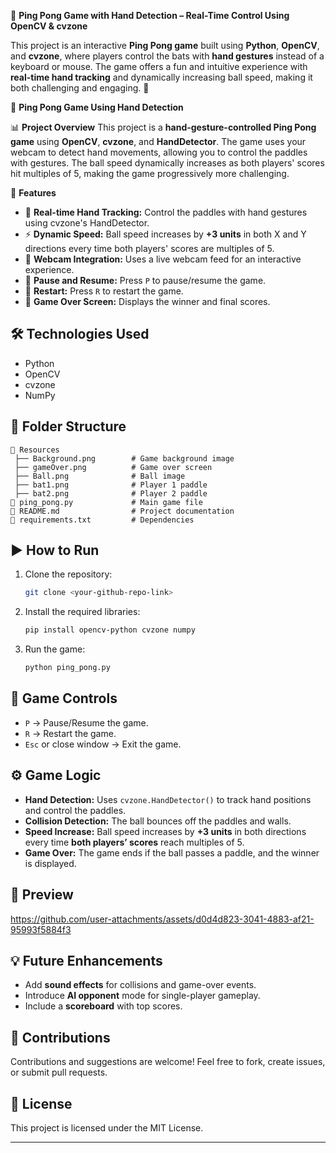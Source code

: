 🚀 **Ping Pong Game with Hand Detection – Real-Time Control Using OpenCV & cvzone**

This project is an interactive **Ping Pong game** built using **Python**, **OpenCV**, and **cvzone**, where players control the bats with **hand gestures** instead of a keyboard or mouse. The game offers a fun and intuitive experience with **real-time hand tracking** and dynamically increasing ball speed, making it both challenging and engaging. 🎯



🏓 **Ping Pong Game Using Hand Detection**

📊 **Project Overview**
This project is a **hand-gesture-controlled Ping Pong game** using **OpenCV**, **cvzone**, and **HandDetector**. The game uses your webcam to detect hand movements, allowing you to control the paddles with gestures. The ball speed dynamically increases as both players' scores hit multiples of 5, making the game progressively more challenging.

🚀 **Features**
- 🎯 **Real-time Hand Tracking:** Control the paddles with hand gestures using cvzone's HandDetector.
- ⚡ **Dynamic Speed:** Ball speed increases by **+3 units** in both X and Y directions every time both players' scores are multiples of 5.
- 🎥 **Webcam Integration:** Uses a live webcam feed for an interactive experience.
- 🛑 **Pause and Resume:** Press `P` to pause/resume the game.
- 🔄 **Restart:** Press `R` to restart the game.
- 🎉 **Game Over Screen:** Displays the winner and final scores.

## 🛠️ **Technologies Used**
- Python
- OpenCV
- cvzone
- NumPy

## 📁 **Folder Structure**
```
📂 Resources
 ├── Background.png        # Game background image
 ├── gameOver.png          # Game over screen
 ├── Ball.png              # Ball image
 ├── bat1.png              # Player 1 paddle
 ├── bat2.png              # Player 2 paddle
📄 ping_pong.py             # Main game file
📄 README.md                # Project documentation
📄 requirements.txt         # Dependencies
```

## ▶️ **How to Run**
1. Clone the repository:
   ```bash
   git clone <your-github-repo-link>
   ```

2. Install the required libraries:
   ```bash
   pip install opencv-python cvzone numpy
   ```

3. Run the game:
   ```bash
   python ping_pong.py
   ```

## 🎯 **Game Controls**
- `P` → Pause/Resume the game.
- `R` → Restart the game.
- `Esc` or close window → Exit the game.

## ⚙️ **Game Logic**
- **Hand Detection:** Uses `cvzone.HandDetector()` to track hand positions and control the paddles.
- **Collision Detection:** The ball bounces off the paddles and walls.
- **Speed Increase:** Ball speed increases by **+3 units** in both directions every time **both players’ scores** reach multiples of 5.
- **Game Over:** The game ends if the ball passes a paddle, and the winner is displayed.

## 🎥 **Preview**



https://github.com/user-attachments/assets/d0d4d823-3041-4883-af21-95993f5884f3


## 💡 **Future Enhancements**
- Add **sound effects** for collisions and game-over events.
- Introduce **AI opponent** mode for single-player gameplay.
- Include a **scoreboard** with top scores.

## 🤝 **Contributions**
Contributions and suggestions are welcome! Feel free to fork, create issues, or submit pull requests.

## 📄 **License**
This project is licensed under the MIT License.

---


